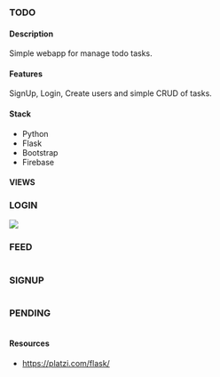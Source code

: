 ### TODO

#### Description
Simple webapp for manage todo tasks.

#### Features
SignUp, Login, Create users and simple CRUD of tasks.

#### Stack
- Python
- Flask
- Bootstrap
- Firebase

#### VIEWS

### LOGIN
![](https://github.com/app/static/images/login.png)
### FEED
![]()
### SIGNUP
![]()
### PENDING
![]()

#### Resources
- https://platzi.com/flask/